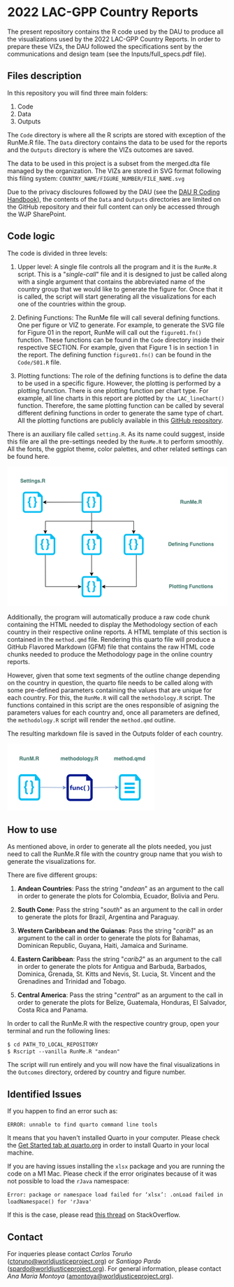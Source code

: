 # 2022 LAC-GPP Country Reports

The present repository contains the R code used by the DAU to produce all the visualizations used by the 2022 LAC-GPP Country Reports. In order to prepare these VIZs, the DAU followed the specifications sent by the communications and design team (see the Inputs/full_specs.pdf file).

## Files description
In this repository you will find three main folders:

1. Code
2. Data
3. Outputs

The `Code` directory is where all the R scripts are stored with exception of the RunMe.R file. The `Data` directory contains the data to be used for the reports and the `Outputs` directory is where the VIZs outcomes are saved.

The data to be used in this project is a subset from the merged.dta file managed by the organization. The VIZs are stored in SVG format following this filing system: `COUNTRY_NAME/FIGURE_NUMBER/FILE_NAME.svg`

Due to the privacy discloures followed by the DAU (see the [DAU R Coding Handbook](https://ctoruno.quarto.pub/wjp-r-handbook/)), the contents of the `Data` and `Outputs` directories are limited on the GitHub repository and their full content can only be accessed through the WJP SharePoint.

## Code logic

The code is divided in three levels:

1. Upper level: A single file controls all the program and it is the `RunMe.R` script. This is a "_single-call_" file and it is designed to just be called along with a single argument that contains the abbreviated name of the country group that we would like to generate the figure for. Once that it is called, the script will start generating all the visualizations for each one of the countries within the group.

2. Defining Functions: The RunMe file will call several defining functions. One per figure or VIZ to generate. For example, to generate the SVG file for Figure 01 in the report, RunMe will call out the `figure01.fn()` function. These functions can be found in the `Code` directory inside their respective SECTION. For example, given that Figure 1 is in section 1 in the report. The defining function `figure01.fn()` can be found in the `Code/S01.R` file.

3. Plotting functions: The role of the defining functions is to define the data to be used in a specific figure. However, the plotting is performed by a plotting function. There is one plotting function per chart type. For example, all line charts in this report are plotted by `the LAC_lineChart()` function. Therefore, the same plotting function can be called by several different defining functions in order to generate the same type of chart. All the plotting functions are publicly available in this [GitHub repository](https://github.com/ctoruno/WJP-Data-Viz/tree/main/LAC).

There is an auxiliary file called `setting.R`. As its name could suggest, inside this file are all the pre-settings needed by the `RunMe.R` to perform smoothly. All the fonts, the ggplot theme, color palettes, and other related settings can be found here.

![Code Logic](Inputs/code_structure.png)

Additionally, the program will automatically produce a raw code chunk containing the HTML needed to display the Methodology section of each country in their respective online reports. A HTML template of this section is contained in the `method.qmd` file. Rendering this quarto file will produce a GitHub Flavored Markdown (GFM) file that contains the raw HTML code chunks needed to produce the Methodology page in the online country reports. 

However, given that some text segments of the outline change depending on the country in question, the quarto file needs to be called along with some pre-defined parameters containing the values that are unique for each country. For this, the `RunMe.R` will call the `methodology.R` script. The functions contained in this script are the ones responsible of asigning the parameters values for each country and, once all parameters are defined, the `methodology.R` script will render the `method.qmd` outline.

The resulting markdown file is saved in the Outputs folder of each country.

![Method Logic](Inputs/method_structure.png)

## How to use
As mentioned above, in order to generate all the plots needed, you just need to call the RunMe.R file with the country group name that you wish to generate the visualizations for.

There are five different groups:

1. **Andean Countries**: Pass the string "_andean_" as an argument to the call in order to generate the plots for Colombia, Ecuador, Bolivia and Peru.

2. **South Cone**: Pass the string "_south_" as an argument to the call in order to generate the plots for Brazil, Argentina and Paraguay.

3. **Western Caribbean and the Guianas**: Pass the string "_carib1_" as an argument to the call in order to generate the plots for Bahamas, Dominican Republic, Guyana, Haiti, Jamaica and Suriname.

4. **Eastern Caribbean**: Pass the string "_carib2_" as an argument to the call in order to generate the plots for  Antigua and Barbuda, Barbados, Dominica, Grenada, St. Kitts and Nevis, St. Lucia, St. Vincent and the Grenadines and Trinidad and Tobago.

5. **Central America**: Pass the string "_central_" as an argument to the call in order to generate the plots for Belize, Guatemala, Honduras, El Salvador, Costa Rica and Panama.

In order to call the RunMe.R with the respective country group, open  your terminal and run the following lines:

```
$ cd PATH_TO_LOCAL_REPOSITORY
$ Rscript --vanilla RunMe.R "andean"
```

The script will run entirely and you will now have the final visualizations in the `Outcomes` directory, ordered by country and figure number. 

## Identified Issues

If you happen to find an error such as: 

```
ERROR: unnable to find quarto command line tools
```

It means that you haven't installed Quarto in your computer. Please check the [Get Started tab at quarto.org](https://quarto.org/docs/get-started/) in order to install Quarto in your local machine.

If you are having issues installing the `xlsx` package and you are running the code on a M1 Mac. Please check if the error originates because of it was not possible to load the `rJava` namespace:

```
Error: package or namespace load failed for ‘xlsx’: .onLoad failed in loadNamespace() for 'rJava'
```

If this is the case, please read [this thread](https://stackoverflow.com/questions/74893942/error-running-xlsx-and-rjava-on-mac-with-m1) on StackOverflow.

## Contact
For inqueries please contact _Carlos Toruño_ (ctoruno@worldjusticeproject.org) or _Santiago Pardo_ (spardo@worldjusticeproject.org). For general information, please contact _Ana María Montoya_ (amontoya@worldjusticeproject.org).

